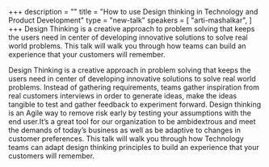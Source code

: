 +++
description = ""
title = "How to use Design thinking in Technology and Product Development"
type = "new-talk"
speakers = [
        "arti-mashalkar",
]
+++
Design Thinking is a creative approach to problem solving that keeps the users need in center of developing innovative solutions to solve real world problems. This talk will walk you through how teams can build an experience that your customers will remember.

Design Thinking is a creative approach in problem solving that keeps the users need in center of developing innovative solutions to solve real world problems. Instead of gathering requirements, teams gather inspiration from real customers interviews in order to generate ideas, make the ideas tangible to test and gather feedback to experiment forward. Design thinking is an Agile way to remove risk early by testing your assumptions with the end user.It’s a great tool for our organization to be ambidextrous and meet the demands of today’s business as well as be adaptive to changes in customer preferences. This talk will walk you through how Technology teams can adapt design thinking principles to build an experience that your customers will remember.